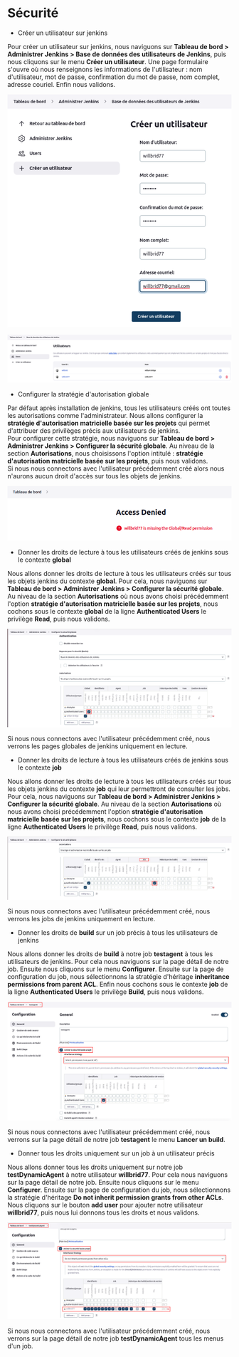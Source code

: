 # Sécurité

- Créer un utilisateur sur jenkins

Pour créer un utilisateur sur jenkins, nous naviguons sur **Tableau de bord > Administrer Jenkins > Base de données des utilisateurs de Jenkins**, puis nous cliquons sur le menu **Créer un utilisateur**. Une page formulaire s'ouvre où nous renseignons les informations de l'utilisateur : nom d'utilisateur, mot de passe, confirmation du mot de passe, nom complet, adresse couriel. Enfin nous validons.

![jenkins_job84.png](../../images/jenkins_job84.png)

![jenkins_job85.png](../../images/jenkins_job85.png)

- Configurer la stratégie d'autorisation globale

Par défaut après installation de jenkins, tous les utilisateurs créés ont toutes les autorisations comme l'administrateur. Nous allons configurer la **stratégie d'autorisation matricielle basée sur les projets** qui permet d'attribuer des privilèges précis aux utilisateurs de jenkins. 
<br>
Pour configurer cette stratégie, nous naviguons sur **Tableau de bord > Administrer Jenkins > Configurer la sécurité globale**. Au niveau de la section **Autorisations**, nous choisissons l'option intitulé : **stratégie d'autorisation matricielle basée sur les projets**, puis nous validons.
<br>
Si nous nous connectons avec l'utilisateur précédemment créé alors nous n'aurons aucun droit d'accès sur tous les objets de jenkins.

![jenkins_job86.png](../../images/jenkins_job86.png)

- Donner les droits de lecture à tous les utilisateurs créés de jenkins sous le contexte **global**

Nous allons donner les droits de lecture à tous les utilisateurs créés sur tous les objets jenkins du contexte **global**. Pour cela, nous naviguons sur **Tableau de bord > Administrer Jenkins > Configurer la sécurité globale**. Au niveau de la section **Autorisations** où nous avons choisi précédemment l'option **stratégie d'autorisation matricielle basée sur les projets**, nous cochons sous le contexte **global** de la ligne **Authenticated Users** le privilège **Read**, puis nous validons.

![jenkins_job87.png](../../images/jenkins_job87.png)

Si nous nous connectons avec l'utilisateur précédemment créé, nous verrons les pages globales de jenkins uniquement en lecture.

- Donner les droits de lecture à tous les utilisateurs créés de jenkins sous le contexte **job**

Nous allons donner les droits de lecture à tous les utilisateurs créés sur tous les objets jenkins du contexte **job** qui leur permettront de consulter les jobs. Pour cela, nous naviguons sur **Tableau de bord > Administrer Jenkins > Configurer la sécurité globale**. Au niveau de la section **Autorisations** où nous avons choisi précédemment l'option **stratégie d'autorisation matricielle basée sur les projets**, nous cochons sous le contexte **job** de la ligne **Authenticated Users** le privilège **Read**, puis nous validons.

![jenkins_job88.png](../../images/jenkins_job88.png)

Si nous nous connectons avec l'utilisateur précédemment créé, nous verrons les jobs de jenkins uniquement en lecture.

- Donner les droits de **build** sur un job précis à tous les utilisateurs de jenkins

Nous allons donner les droits de **build** à notre job **testagent** à tous les utilisateurs de jenkins. Pour cela nous naviguons sur la page détail de notre job. Ensuite nous cliquons sur le menu **Configurer**. Ensuite sur la page de configuration du job, nous sélectionnons la stratégie d'héritage **inheritance permissions from parent ACL**. Enfin nous cochons sous le contexte **job** de la ligne **Authenticated Users** le privilège **Build**, puis nous validons.

![jenkins_job89.png](../../images/jenkins_job89.png)

Si nous nous connectons avec l'utilisateur précédemment créé, nous verrons sur la page détail de notre job **testagent** le menu **Lancer un build**.

- Donner tous les droits uniquement sur un job à un utilisateur précis

Nous allons donner tous les droits uniquement sur notre job **testDynamicAgent** à notre utilisateur **willbrid77**. Pour cela nous naviguons sur la page détail de notre job. Ensuite nous cliquons sur le menu **Configurer**. Ensuite sur la page de configuration du job, nous sélectionnons la stratégie d'héritage **Do not inherit permission grants from other ACLs**. Nous cliquons sur le bouton **add user** pour ajouter notre utilisateur **willbrid77**, puis nous lui donnons tous les droits et nous validons.

![jenkins_job90.png](../../images/jenkins_job90.png)

Si nous nous connectons avec l'utilisateur précédemment créé, nous verrons sur la page détail de notre job **testDynamicAgent** tous les menus d'un job.